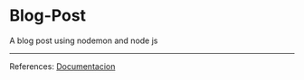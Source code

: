 # Blog-Post

A blog post using nodemon and node js
- - - -
References:
[Documentacion](https://expressjs.com/en/guide/routing.htm "Documentation")
